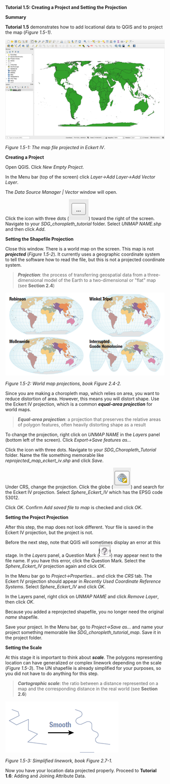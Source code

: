 **Tutorial 1.5: Creating a Project and Setting the Projection**

**Summary**

**Tutorial 1.5** demonstrates how to add locational data to QGIS and to project the map (*Figure 1.5-1)*.

![](1.5_Project_and_Save_images/image_0.png)

*Figure 1.5-1: The map file projected in Eckert IV*.

**Creating a Project**

Open QGIS. Click *New Empty Project*.

In the Menu bar (top of the screen) click *Layer→Add Layer→Add Vector Layer*.

The *Data Source Manager | Vector* window will open. 

Click the icon with three dots (![](1.5_Project_and_Save_images/image_1.png)) toward the right of the screen. Navigate to your *SDG_choropleth_tutorial* folder. Select *UNMAP NAME.shp* and then click *Add*.

**Setting the Shapefile Projection**

Close this window. There is a world map on the screen. This map is not ***projected*** (*Figure 1.5-2*). It currently uses a geographic coordinate system to tell the software how to read the file, but this is not a projected coordinate system.

> ***Projection***: the process of transferring geospatial data from a three-dimensional model of the Earth to a two-dimensional or "flat" map (see **Section 2.4**)

![](1.5_Project_and_Save_images/image_2.png)

*Figure 1.5-2: World map projections, book Figure 2.4-2.*

Since you are making a choropleth map, which relies on area, you want to reduce distortion of area. However, this means you will distort shape. Use the Eckert IV projection, which is a common ***equal-area projection*** for world maps.

> ***Equal-area projection***: a projection that preserves the relative areas of polygon features, often heavily distorting shape as a result

To change the projection, right click on *UNMAP NAME* in the *Layers* panel (bottom left of the screen). Click *Export→Save features as…*

Click the icon with three dots. Navigate to your *SDG_Choropleth_Tutorial* folder. Name the file something memorable like *reprojected_map_eckert_iv*.*shp* and click *Save*.

Under CRS, change the projection. Click the globe (![](1.5_Project_and_Save_images/image_3.png)) and search for the Eckert IV projection. Select *Sphere_Eckert_IV* which has the EPSG code 53012.

Click *OK*. Confirm *Add saved file to map* is checked and click *OK*.

**Setting the Project Projection**

After this step, the map does not look different. Your file is saved in the Eckert IV projection, but the project is not.

Before the next step, note that QGIS will sometimes display an error at this stage. In the *Layers* panel, a Question Mark (![](1.5_Project_and_Save_images/image_4.png)) may appear next to the file name. If you have this error, click the Question Mark. Select the *Sphere_Eckert_IV* projection again and click *OK*.

In the Menu bar go to *Project→Properties…* and click the *CRS* tab. The Eckert IV projection should appear in *Recently Used Coordinate Reference Systems*. Select *Sphere_Eckert_IV* and click *OK*.

In the Layers panel, right click on *UNMAP NAME* and click *Remove Layer*, then click *OK*. 

Because you added a reprojected shapefile, you no longer need the original *name* shapefile. 

Save your project. In the Menu bar, go to *Project→Save as…* and name your project something memorable like *SDG_choropleth_tutorial_map*. Save it in the project folder.

**Setting the Scale**

At this stage it is important to think about ***scale***. The polygons representing location can have generalized or complex linework depending on the scale (*Figure 1.5-3*). The UN shapefile is already simplified for your purposes, so you did not have to do anything for this step.

> ***Cartographic scale***: the ratio between a distance represented on a map and the corresponding distance in the real world (see **Section 2.6**)

![](1.5_Project_and_Save_images/image_5.png)

*Figure 1.5-3: Simplified linework, book Figure 2.7-1.*

Now you have your location data projected properly. Proceed to **Tutorial 1.6**: Adding and Joining Attribute Data.


